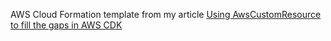


AWS Cloud Formation template from my article [Using AwsCustomResource to fill the gaps in AWS CDK](https://medium.com/@imageryan/using-awscustomresource-to-fill-the-gaps-in-aws-cdk-351c8423fa80)
